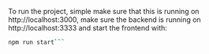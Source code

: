 To run the project, simple make sure that this is running on http://localhost:3000, make sure the backend is running on http://localhost:3333 and start the frontend with:

````bash
npm run start```
````
